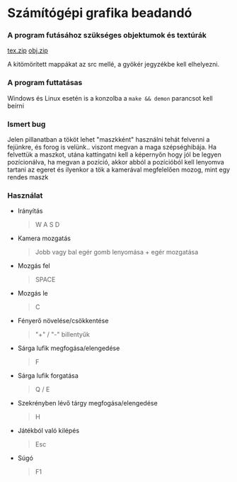 # Számítógépi grafika beadandó

### A program futásához szükséges objektumok és textúrák

[tex.zip](https://1drv.ms/u/s!Aj2LKHg_-iQvhCPx0TKDH-N6vIYO?e=zGmeML)
[obj.zip](https://1drv.ms/u/s!Aj2LKHg_-iQvhCJppYLIGiPf33zn?e=mEWCKT)


A kitömörített mappákat az src mellé, a gyökér jegyzékbe kell elhelyezni.

### A program futtatásas

Windows és Linux esetén is a konzolba a `make && demon` parancsot kell beírni

### Ismert bug
Jelen pillanatban a tököt lehet "maszkként" használni tehát felvenni a fejünkre, és forog is velünk.. viszont megvan a maga szépséghibája. 
Ha felvettük a maszkot, utána kattingatni kell a képernyőn hogy jól be legyen pozícionálva, ha megvan a pozíció, akkor abból a pozícióból kell lenyomva tartani az egeret és ilyenkor a tök a kamerával megfelelően mozog, mint egy rendes maszk

### Használat

- Irányítás
	>W A S D
- Kamera mozgatás
	>Jobb vagy bal egér gomb lenyomása + egér mozgatása
- Mozgás fel
	>SPACE
- Mozgás le
	>C
- Fényerő növelése/csökkentése
	> "+" / "-"  billentyűk
- Sárga lufik megfogása/elengedése
	>F
- Sárga lufik forgatása
	>Q / E
- Szekrényben lévő tárgy megfogása/elengedése
	>H
- Játékból való kilépés
	>Esc
- Súgó
	>F1
